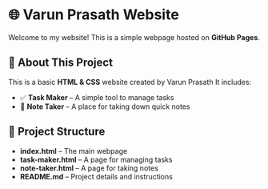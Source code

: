# 🌐 Varun Prasath Website  

Welcome to my website! This is a simple webpage hosted on **GitHub Pages**.  
## 📖 About This Project  
This is a basic **HTML & CSS** website created by Varun Prasath It includes:  
- ✅ **Task Maker** – A simple tool to manage tasks  
- 📝 **Note Taker** – A place for taking down quick notes  

## 📁 Project Structure  
- **index.html** – The main webpage  
- **task-maker.html** – A page for managing tasks  
- **note-taker.html** – A page for taking notes    
- **README.md** – Project details and instructions  
